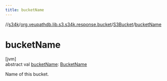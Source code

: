 ```yaml
---
title: bucketName
---
```

//[s34k](../../../index.html)/[org.veupathdb.lib.s3.s34k.response.bucket](../index.html)/[S3Bucket](index.html)/[bucketName](bucket-name.html)



# bucketName



[jvm]\
abstract val [bucketName](bucket-name.html): [BucketName](../../org.veupathdb.lib.s3.s34k.fields/-bucket-name/index.html)



Name of this bucket.




